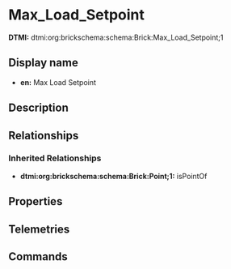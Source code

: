 # Max_Load_Setpoint
**DTMI:** dtmi:org:brickschema:schema:Brick:Max_Load_Setpoint;1
## Display name
- **en:** Max Load Setpoint
## Description
## Relationships
### Inherited Relationships
* **dtmi:org:brickschema:schema:Brick:Point;1:** isPointOf
## Properties
## Telemetries
## Commands
